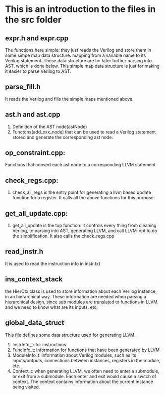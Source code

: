 # This is an introduction to the files in the src folder
## expr.h and expr.cpp
The functions here simple: they just reads the Verilog and store them in some simpe map data structure: mapping from a variable name to its Verilog statement. These data structure are for later further parsing into AST, which is done below. This simple map data structure is just for making it easier to parse Verilog to AST.

## parse_fill.h
It reads the Verilog and fills the simple maps mentioned above.


## ast.h and ast.cpp
1. Definition of the AST node(astNode)
2. Functons(add_xxx_node) that can be used to read a Verilog statement stored  and generate the corresponding ast node.


## op_constraint.cpp:
Functions that convert each ast node to a corresponding LLVM statement


## check_regs.cpp:
1. check_all_regs is the entry point for generating a llvm based update function for a register. It calls all the above functions for this purpose.


## get_all_update.cpp:
1. get_all_update is the top function: it controls every thing from cleaning Verilog, to parsing into AST, generating LLVM, and call LLVM-opt to do the simplification. It also calls the check_regs.cpp


## read_instr.h
It is used to read the instruction info in instr.txt

## ins_context_stack
the HierCtx class is used to store information about each Verilog instance, in an hierarchical way. These information are needed when parsing a hierarchical design, since sub modules are translated to functions in LLVM, and we need to know what are its inputs, etc.

## global_data_struct
This file defines some data structure used for generating LLVM. 
1. InstrInfo_t: for instructions
2. FuncInfo_t: information for functions that have been generated by LLVM
3. ModuleInfo_t: information about Verilog modules, such as its inputs/outputs, connections between instances, registers in the module, etc.
4. Context_t: when generating LLVM, we often need to enter a submodule, or exit from a submodule. Each enter and exit would cause a switch of context. The context contains information about the current instance being visited.
